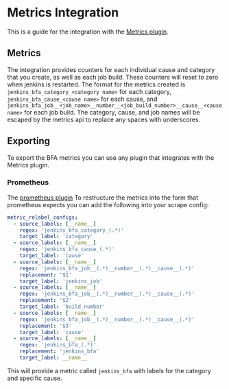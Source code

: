 # Metrics Integration

This is a guide for the integration with the [Metrics plugin](https://plugins.jenkins.io/metrics/).

## Metrics

The integration provides counters for each individual cause and category that you create, as well as each job build. These counters will reset to zero when jenkins is restarted. The format for the metrics created is `jenkins_bfa_category_<category name>` for each category, `jenkins_bfa_cause_<cause name>` for each cause, and `jenkins_bfa_job__<job_name>__number__<job_build_number>__cause__<cause name>` for each job build. The category, cause, and job names will be escaped by the metrics api to replace any spaces with underscores. 

## Exporting

To export the BFA metrics you can use any plugin that integrates with the Metrics plugin.

### Prometheus
The [prometheus plugin](https://plugins.jenkins.io/prometheus/)
To restructure the metrics into the form that prometheus expects you can add the following into your scrape config:

```yaml
metric_relabel_configs:
  - source_labels: [__name__]
    regex: 'jenkins_bfa_category_(.*)'
    target_label: 'category'
  - source_labels: [__name__]
    regex: 'jenkins_bfa_cause_(.*)'
    target_label: 'cause'
  - source_labels: [__name__]
    regex: 'jenkins_bfa_job__(.*)__number__(.*)__cause__(.*)'
    replacement: '$1'
    target_label: 'jenkins_job'
  - source_labels: [__name__]
    regex: 'jenkins_bfa_job__(.*)__number__(.*)__cause__(.*)'
    replacement: '$2'
    target_label: 'build_number'
  - source_labels: [__name__]
    regex: 'jenkins_bfa_job__(.*)__number__(.*)__cause__(.*)'
    replacement: '$3'
    target_label: 'cause'
  - source_labels: [__name__]
    regex: 'jenkins_bfa_(.*)'
    replacement: 'jenkins_bfa'
    target_label: __name__
```

This will provide a metric called `jenkins_bfa` with labels for the category and specific cause.

